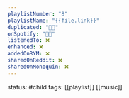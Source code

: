 ```yaml
---
playlistNumber: "8"
playlistName: "{{file.link}}"
duplicated: "👍🏻"
onSpotify: "👍🏻"
listenedTo: ❌
enhanced: ❌
addedOnRYM: ❌
sharedOnReddit: ❌
sharedOnMonoquin: ❌
---
```

status: #child 
tags: [[playlist]] [[music]]